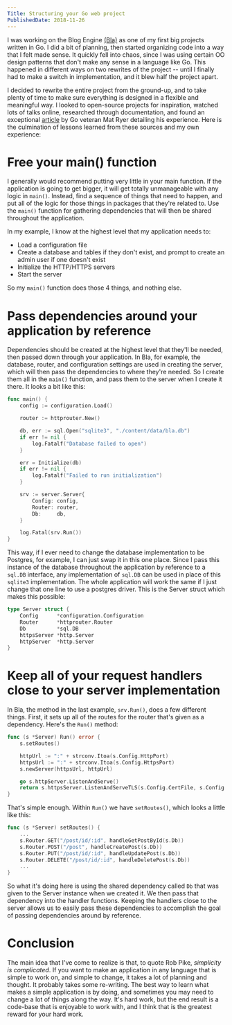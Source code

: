 ```yaml
---
Title: Structuring your Go web project
PublishedDate: 2018-11-26
---
```

I was working on the Blog Engine [(Bla)](https://github.com/jacobkania/bla) as one of my first big projects written in Go. I did a bit of planning, then started organizing code into a way that I felt made sense. It quickly fell into chaos, since I was using certain OO design patterns that don't make any sense in a language like Go. This happened in different ways on two rewrites of the project -- until I finally had to make a switch in implementation, and it blew half the project apart.

I decided to rewrite the entire project from the ground-up, and to take plenty of time to make sure everything is designed in a flexible and meaningful way. I looked to open-source projects for inspiration, watched lots of talks online, researched through documentation, and found an exceptional [article](https://medium.com/statuscode/how-i-write-go-http-services-after-seven-years-37c208122831) by Go veteran Mat Ryer detailing his experience. Here is the culmination of lessons learned from these sources and my own experience:

# Free your main() function

I generally would recommend putting very little in your main function. If the application is going to get bigger, it will get totally unmanageable with any logic in `main()`. Instead, find a sequence of things that need to happen, and put all of the logic for those things in packages that they're related to. Use the `main()` function for gathering dependencies that will then be shared throughout the application.

In my example, I know at the highest level that my application needs to:

* Load a configuration file
* Create a database and tables if they don't exist, and prompt to create an admin user if one doesn't exist
* Initialize the HTTP/HTTPS servers
* Start the server

So my `main()` function does those 4 things, and nothing else.

# Pass dependencies around your application by reference

Dependencies should be created at the highest level that they'll be needed, then passed down through your application. In Bla, for example, the database, router, and configuration settings are used in creating the server, which will then pass the dependencies to where they're needed. So I create them all in the `main()` function, and pass them to the server when I create it there. It looks a bit like this:

```go
func main() {
	config := configuration.Load()

	router := httprouter.New()

	db, err := sql.Open("sqlite3", "./content/data/bla.db")
	if err != nil {
		log.Fatalf("Database failed to open")
	}

	err = Initialize(db)
	if err != nil {
		log.Fatalf("Failed to run initialization")
	}

	srv := server.Server{
		Config: config,
		Router: router,
		Db:     db,
	}

	log.Fatal(srv.Run())
}
```

This way, if I ever need to change the database implementation to be Postgres, for example, I can just swap it in this one place. Since I pass this instance of the database throughout the application by reference to a `sql.DB` interface, any implementation of `sql.DB` can be used in place of this `sqlite3` implementation. The whole application will work the same if I just change that one line to use a postgres driver. This is the Server struct which makes this possible:

```go
type Server struct {
	Config      *configuration.Configuration
	Router      *httprouter.Router
	Db          *sql.DB
	httpsServer *http.Server
	httpServer  *http.Server
}
```

# Keep all of your request handlers close to your server implementation

In Bla, the method in the last example, `srv.Run()`, does a few different things. First, it sets up all of the routes for the router that's given as a dependency. Here's the `Run()` method:

```go
func (s *Server) Run() error {
	s.setRoutes()

	httpUrl := ":" + strconv.Itoa(s.Config.HttpPort)
	httpsUrl := ":" + strconv.Itoa(s.Config.HttpsPort)
	s.newServer(httpsUrl, httpUrl)

	go s.httpServer.ListenAndServe()
	return s.httpsServer.ListenAndServeTLS(s.Config.CertFile, s.Config.KeyFile)
}
```

That's simple enough. Within `Run()` we have `setRoutes()`, which looks a little like this:

```go
func (s *Server) setRoutes() {
	...
	s.Router.GET("/post/id/:id", handleGetPostById(s.Db))
	s.Router.POST("/post", handleCreatePost(s.Db))
	s.Router.PUT("/post/id/:id", handleUpdatePost(s.Db))
	s.Router.DELETE("/post/id/:id", handleDeletePost(s.Db))
	...
}
```

So what it's doing here is using the shared dependency called `Db` that was given to the Server instance when we created it. We then pass that dependency into the handler functions. Keeping the handlers close to the server allows us to easily pass these dependencies to accomplish the goal of passing dependencies around by reference.

# Conclusion

The main idea that I've come to realize is that, to quote Rob Pike, *simplicity is complicated*. If you want to make an application in any language that is simple to work on, and simple to change, it takes a lot of planning and thought. It probably takes some re-writing. The best way to learn what makes a simple application is by doing, and sometimes you may need to change a lot of things along the way. It's hard work, but the end result is a code-base that is enjoyable to work with, and I think that is the greatest reward for your hard work.